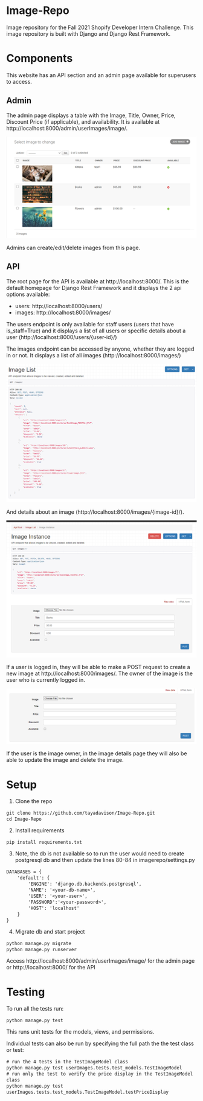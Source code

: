 # Image-Repo

Image repository for the Fall 2021 Shopify Developer Intern Challenge. This image repository is built with Django and Django Rest Framework.

# Components

This website has an API section and an admin page available for superusers to access.

## Admin 
The admin page displays a table with the Image, Title, Owner, Price, Discount Price (if applicable), and availability. It is available at http://localhost:8000/admin/userImages/image/.

![admin page](./documentation/AdminTable.PNG)

Admins can create/edit/delete images from this page.

## API
The root page for the API is available at http://localhost:8000/. This is the default homepage for Django Rest Framework and it displays the 2 api options available: 
- users: http://localhost:8000/users/
- images: http://localhost:8000/images/

The users endpoint is only available for staff users (users that have is_staff=True) and it displays a list of all users or specific details about a user (http://localhost:8000/users/{user-id}/)

The images endpoint can be accessed by anyone, whether they are logged in or not. It displays a list of all images (http://localhost:8000/images/) 

![image list](./documentation/ImageList.PNG)

And details about an image (http://localhost:8000/images/{image-id}/). 

![image details](./documentation/ImageDetails.PNG)

If a user is logged in, they will be able to make a POST request to create a new image at http://localhost:8000/images/. The owner of the image is the user who is currently logged in.

![post request](./documentation/PostRequest.PNG)

If the user is the image owner, in the image details page they will also be able to update the image and delete the image. 

# Setup

1. Clone the repo
```
git clone https://github.com/tayadavison/Image-Repo.git
cd Image-Repo
```
2. Install requirements
```
pip install requirements.txt
```
3. Note, the db is not available so to run the user would need to create postgresql db and then update the lines 80-84 in imagerepo/settings.py
```
DATABASES = {
    'default': {
        'ENGINE': 'django.db.backends.postgresql',
        'NAME': '<your-db-name>',
        'USER': '<your-user>',
        'PASSWORD':'<your-password>',
        'HOST': 'localhost'
    }
}
```
4. Migrate db and start project
```
python manage.py migrate
python manage.py runserver
```

Access http://localhost:8000/admin/userImages/image/ for the admin page or http://localhost:8000/ for the API

# Testing
To run all the tests run: 
```
python manage.py test
```

This runs unit tests for the models, views, and permissions.

Individual tests can also be run by specifying the full path the the test class or test:
```
# run the 4 tests in the TestImageModel class
python manage.py test userImages.tests.test_models.TestImageModel 
# run only the test to verify the price display in the TestImageModel class
python manage.py test userImages.tests.test_models.TestImageModel.testPriceDisplay
```



